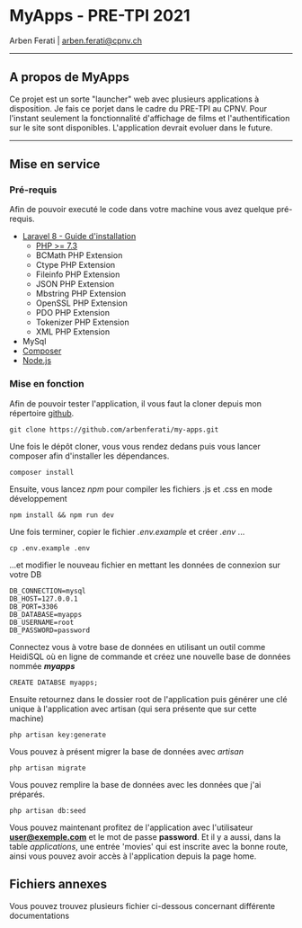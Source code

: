 # MyApps - PRE-TPI 2021

Arben Ferati | arben.ferati@cpnv.ch

----

## A propos de MyApps

Ce projet est un sorte "launcher" web avec plusieurs applications à disposition.
Je fais ce porjet dans le cadre du PRE-TPI au CPNV.
Pour l'instant seulement la fonctionnalité d'affichage de films et l'authentification sur le site sont disponibles. L'application devrait evoluer dans le future.

----


## Mise en service

### Pré-requis
Afin de pouvoir executé le code dans votre machine vous avez quelque pré-requis.

- [Laravel 8 - Guide d'installation](https://laravel.com/docs/8.x/installation)
  - [PHP >= 7.3](https://www.php.net/downloads)
  - BCMath PHP Extension
  - Ctype PHP Extension
  - Fileinfo PHP Extension
  - JSON PHP Extension
  - Mbstring PHP Extension
  - OpenSSL PHP Extension
  - PDO PHP Extension
  - Tokenizer PHP Extension
  - XML PHP Extension
- MySql
- [Composer](https://getcomposer.org/download/)
- [Node.js](https://nodejs.org/en/)

### Mise en fonction

Afin de pouvoir tester l'application, il vous faut la cloner depuis mon répertoire [github](https://github.com/arbenferati/my-apps.git).

    git clone https://github.com/arbenferati/my-apps.git

Une fois le dépôt cloner, vous vous rendez dedans puis vous lancer composer afin d'installer les dépendances.

    composer install

Ensuite, vous lancez *npm* pour compiler les fichiers .js et .css en mode développement

    npm install && npm run dev

Une fois terminer, copier le fichier *.env.example* et créer *.env* ...
    
    cp .env.example .env

...et modifier le nouveau fichier en mettant les données de connexion sur votre DB

    DB_CONNECTION=mysql
    DB_HOST=127.0.0.1
    DB_PORT=3306
    DB_DATABASE=myapps
    DB_USERNAME=root
    DB_PASSWORD=password

Connectez vous à votre base de données en utilisant un outil comme HeidiSQL où en ligne de commande et créez une nouvelle base de données nommée ***myapps***

    CREATE DATABSE myapps;

Ensuite retournez dans le dossier root de l'application puis générer une clé unique à l'application avec artisan (qui sera présente que sur cette machine)

    php artisan key:generate

Vous pouvez à présent migrer la base de données avec *artisan*

    php artisan migrate

Vous pouvez remplire la base de données avec les données que j'ai préparés.

    php artisan db:seed

Vous pouvez maintenant profitez de l'application avec l'utilisateur **user@exemple.com** et le mot de passe **password**. Et il y a aussi, dans la table *applications*, une entrée 'movies' qui est inscrite avec la bonne route, ainsi vous pouvez avoir accès à l'application depuis la page home.
 

## Fichiers annexes

Vous pouvez trouvez plusieurs fichier ci-dessous concernant différente documentations

